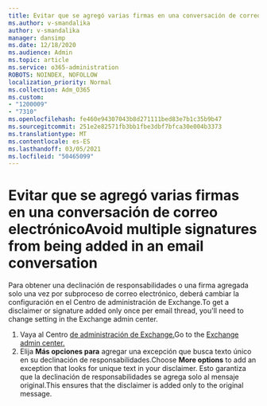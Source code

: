 ```yaml
---
title: Evitar que se agregó varias firmas en una conversación de correo electrónico
ms.author: v-smandalika
author: v-smandalika
manager: dansimp
ms.date: 12/18/2020
ms.audience: Admin
ms.topic: article
ms.service: o365-administration
ROBOTS: NOINDEX, NOFOLLOW
localization_priority: Normal
ms.collection: Adm_O365
ms.custom:
- "1200009"
- "7310"
ms.openlocfilehash: fe460e94307043b8d271111bed83e7b1c35b9b47
ms.sourcegitcommit: 251e2e82571fb3bb1fbe3dbf7bfca30e004b3373
ms.translationtype: MT
ms.contentlocale: es-ES
ms.lasthandoff: 03/05/2021
ms.locfileid: "50465099"
---
```

# <a name="avoid-multiple-signatures-from-being-added-in-an-email-conversation"></a><span data-ttu-id="c6ed8-102">Evitar que se agregó varias firmas en una conversación de correo electrónico</span><span class="sxs-lookup"><span data-stu-id="c6ed8-102">Avoid multiple signatures from being added in an email conversation</span></span>

<span data-ttu-id="c6ed8-103">Para obtener una declinación de responsabilidades o una firma agregada solo una vez por subproceso de correo electrónico, deberá cambiar la configuración en el Centro de administración de Exchange.</span><span class="sxs-lookup"><span data-stu-id="c6ed8-103">To get a disclaimer or signature added only once per email thread, you'll need to change setting in the Exchange admin center.</span></span>

1. <span data-ttu-id="c6ed8-104">Vaya al Centro [de administración de Exchange.](https://go.microsoft.com/fwlink/p/?linkid=2059104)</span><span class="sxs-lookup"><span data-stu-id="c6ed8-104">Go to the [Exchange admin center.](https://go.microsoft.com/fwlink/p/?linkid=2059104)</span></span>
2. <span data-ttu-id="c6ed8-105">Elija **Más opciones para** agregar una excepción que busca texto único en su declinación de responsabilidades.</span><span class="sxs-lookup"><span data-stu-id="c6ed8-105">Choose **More options** to add an exception that looks for unique text in your disclaimer.</span></span> <span data-ttu-id="c6ed8-106">Esto garantiza que la declinación de responsabilidades se agrega solo al mensaje original.</span><span class="sxs-lookup"><span data-stu-id="c6ed8-106">This ensures that the disclaimer is added only to the original message.</span></span>


